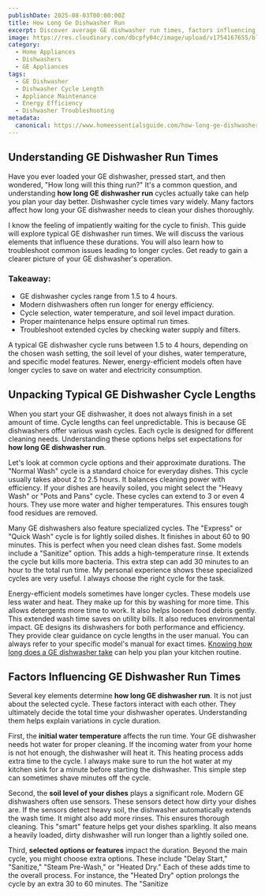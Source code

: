 ```yaml
---
publishDate: 2025-08-03T00:00:00Z
title: How Long Ge Dishwasher Run
excerpt: Discover average GE dishwasher run times, factors influencing cycle length, and tips to optimize performance. Get your dishes sparkling efficiently.
image: https://res.cloudinary.com/dbcpfy04c/image/upload/v1754167655/blog_image_1754167654_svh7q6.webp
category:
  - Home Appliances
  - Dishwashers
  - GE Appliances
tags:
  - GE Dishwasher
  - Dishwasher Cycle Length
  - Appliance Maintenance
  - Energy Efficiency
  - Dishwasher Troubleshooting
metadata:
  canonical: https://www.homeessentialsguide.com/how-long-ge-dishwasher-run
---
```


## Understanding GE Dishwasher Run Times

Have you ever loaded your GE dishwasher, pressed start, and then wondered, "How long will this thing run?" It's a common question, and understanding **how long GE dishwasher run** cycles actually take can help you plan your day better. Dishwasher cycle times vary widely. Many factors affect how long your GE dishwasher needs to clean your dishes thoroughly.

I know the feeling of impatiently waiting for the cycle to finish. This guide will explore typical GE dishwasher run times. We will discuss the various elements that influence these durations. You will also learn how to troubleshoot common issues leading to longer cycles. Get ready to gain a clearer picture of your GE dishwasher's operation.

### Takeaway:

*   GE dishwasher cycles range from 1.5 to 4 hours.
*   Modern dishwashers often run longer for energy efficiency.
*   Cycle selection, water temperature, and soil level impact duration.
*   Proper maintenance helps ensure optimal run times.
*   Troubleshoot extended cycles by checking water supply and filters.

A typical GE dishwasher cycle runs between 1.5 to 4 hours, depending on the chosen wash setting, the soil level of your dishes, water temperature, and specific model features. Newer, energy-efficient models often have longer cycles to save on water and electricity consumption.

## Unpacking Typical GE Dishwasher Cycle Lengths

When you start your GE dishwasher, it does not always finish in a set amount of time. Cycle lengths can feel unpredictable. This is because GE dishwashers offer various wash cycles. Each cycle is designed for different cleaning needs. Understanding these options helps set expectations for **how long GE dishwasher run**.

Let's look at common cycle options and their approximate durations. The "Normal Wash" cycle is a standard choice for everyday dishes. This cycle usually takes about 2 to 2.5 hours. It balances cleaning power with efficiency. If your dishes are heavily soiled, you might select the "Heavy Wash" or "Pots and Pans" cycle. These cycles can extend to 3 or even 4 hours. They use more water and higher temperatures. This ensures tough food residues are removed.

Many GE dishwashers also feature specialized cycles. The "Express" or "Quick Wash" cycle is for lightly soiled dishes. It finishes in about 60 to 90 minutes. This is perfect when you need clean dishes fast. Some models include a "Sanitize" option. This adds a high-temperature rinse. It extends the cycle but kills more bacteria. This extra step can add 30 minutes to an hour to the total run time. My personal experience shows these specialized cycles are very useful. I always choose the right cycle for the task.

Energy-efficient models sometimes have longer cycles. These models use less water and heat. They make up for this by washing for more time. This allows detergents more time to work. It also helps loosen food debris gently. This extended wash time saves on utility bills. It also reduces environmental impact. GE designs its dishwashers for both performance and efficiency. They provide clear guidance on cycle lengths in the user manual. You can always refer to your specific model's manual for exact times. [Knowing how long does a GE dishwasher take](https://homeessentialsguide.com/how-long-does-ge-dishwasher-take) can help you plan your kitchen routine.

## Factors Influencing GE Dishwasher Run Times

Several key elements determine **how long GE dishwasher run**. It is not just about the selected cycle. These factors interact with each other. They ultimately decide the total time your dishwasher operates. Understanding them helps explain variations in cycle duration.

First, the **initial water temperature** affects the run time. Your GE dishwasher needs hot water for proper cleaning. If the incoming water from your home is not hot enough, the dishwasher will heat it. This heating process adds extra time to the cycle. I always make sure to run the hot water at my kitchen sink for a minute before starting the dishwasher. This simple step can sometimes shave minutes off the cycle.

Second, the **soil level of your dishes** plays a significant role. Modern GE dishwashers often use sensors. These sensors detect how dirty your dishes are. If the sensors detect heavy soil, the dishwasher automatically extends the wash time. It might also add more rinses. This ensures thorough cleaning. This "smart" feature helps get your dishes sparkling. It also means a heavily loaded, dirty dishwasher will run longer than a lightly soiled one.

Third, **selected options or features** impact the duration. Beyond the main cycle, you might choose extra options. These include "Delay Start," "Sanitize," "Steam Pre-Wash," or "Heated Dry." Each of these adds time to the overall process. For instance, the "Heated Dry" option prolongs the cycle by an extra 30 to 60 minutes. The "Sanitize